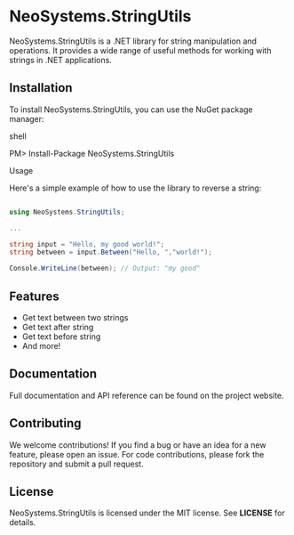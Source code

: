 # NeoSystems.StringUtils

NeoSystems.StringUtils is a .NET library for string manipulation and operations. It provides a wide range of useful methods for working with strings in .NET applications.

## Installation

To install NeoSystems.StringUtils, you can use the NuGet package manager:

shell

PM> Install-Package NeoSystems.StringUtils

Usage

Here's a simple example of how to use the library to reverse a string:

``` csharp

using NeoSystems.StringUtils;

...

string input = "Hello, my good world!";
string between = input.Between("Hello, ","world!");

Console.WriteLine(between); // Output: "my good"
```

## Features

* Get text between two strings
* Get text after string
* Get text before string
* And more!

## Documentation

Full documentation and API reference can be found on the project website.

## Contributing

We welcome contributions! If you find a bug or have an idea for a new feature, please open an issue. For code contributions, please fork the repository and submit a pull request.

## License

NeoSystems.StringUtils is licensed under the MIT license. See **LICENSE** for details.
